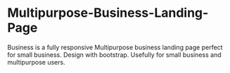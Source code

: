 # Multipurpose-Business-Landing-Page
Business is a fully responsive Multipurpose business landing page perfect for small business. Design with bootstrap. Usefully for small business and multipurpose users.
